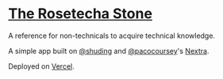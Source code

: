 # [The Rosetecha Stone](https://rosetecha-stone.vercel.app)

A reference for non-technicals to acquire technical knowledge.

A simple app built on [@shuding](https://github.com/shuding) and [@pacocoursey](https://github.com/pacocoursey)'s [Nextra](https://nextra.vercel.app).

Deployed on [Vercel](https://vercel.com).
